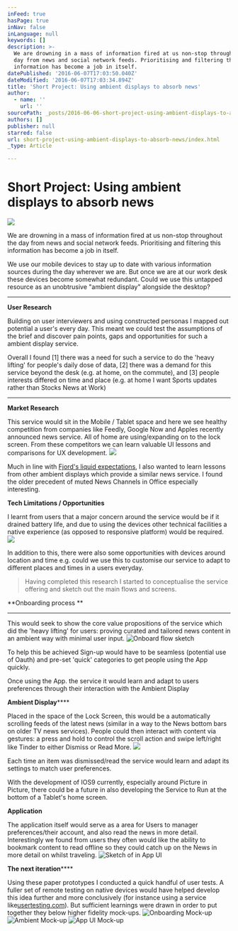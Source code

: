 ```yaml
---
inFeed: true
hasPage: true
inNav: false
inLanguage: null
keywords: []
description: >-
  We are drowning in a mass of information fired at us non-stop throughout the
  day from news and social network feeds. Prioritising and filtering this
  information has become a job in itself. 
datePublished: '2016-06-07T17:03:50.040Z'
dateModified: '2016-06-07T17:03:34.894Z'
title: 'Short Project: Using ambient displays to absorb news'
author:
  - name: ''
    url: ''
sourcePath: _posts/2016-06-06-short-project-using-ambient-displays-to-absorb-news.md
authors: []
publisher: null
starred: false
url: short-project-using-ambient-displays-to-absorb-news/index.html
_type: Article

---
```

# Short Project: Using ambient displays to absorb news
![](https://the-grid-user-content.s3-us-west-2.amazonaws.com/070946ff-397d-43a6-b572-e427f2ee1776.png)

We are drowning in a mass of information fired at us non-stop throughout the day from news and social network feeds. Prioritising and filtering this information has become a job in itself. 

We use our mobile devices to stay up to date with various information sources during the day wherever we are. But once we are at our work desk these devices become somewhat redundant. Could we use this untapped resource as an unobtrusive "ambient display" alongside the desktop?

****

**User Research**

Building on user interviewers and using constructed personas I mapped out potential a user's every day. This meant we could test the assumptions of the brief and discover pain points, gaps and opportunities for such a ambient display service. 

Overall I found \[1\] there was a need for such a service to do the 'heavy lifting' for people's daily dose of data, \[2\] there was a demand for this service beyond the desk (e.g. at home, on the commute), and \[3\] people interests differed on time and place (e.g. at home I want Sports updates rather than Stocks News at Work)

****

**Market Research**

This service would sit in the Mobile / Tablet space and here we see healthy competition from companies like Feedly, Google Now and Apples recently announced news service. All of home are using/expanding on to the lock screen. From these competitors we can learn valuable UI lessons and comparisons for UX development.
![](https://the-grid-user-content.s3-us-west-2.amazonaws.com/cac51c45-d8e5-421a-809f-1eabd1c3149e.png)

Much in line with [Fjord's liquid expectations][0], I also wanted to learn lessons from other ambient displays which provide a similar news service. I found the older precedent of muted News Channels in Office especially interesting.

**Tech Limitations / Opportunities**

I learnt from users that a major concern around the service would be if it drained battery life, and due to using the devices other technical facilities a native experience (as opposed to responsive platform) would be required.
![](https://the-grid-user-content.s3-us-west-2.amazonaws.com/7eff0ded-18b4-497d-9206-18c6943f4c11.png)

In addition to this, there were also some opportunities with devices around location and time e.g. could we use this to customise our service to adapt to different places and times in a users everyday. 
> 
> Having completed this research I started to conceptualise the service offering and sketch out the main flows and screens. 

**Onboarding process **

****

This would seek to show the core value propositions of the service which did the 'heavy lifting' for users: proving curated and tailored news content in an ambient way with minimal user input.
![Onboard flow sketch](https://the-grid-user-content.s3-us-west-2.amazonaws.com/0ba64ffc-c678-431b-9857-79a3535fd47c.jpg)

To help this be achieved Sign-up would have to be seamless (potential use of Oauth) and pre-set 'quick' categories to get people using the App quickly. 

Once using the App. the service it would learn and adapt to users preferences through their interaction with the Ambient Display

**Ambient Display******

Placed in the space of the Lock Screen, this would be a automatically scrolling feeds of the latest news (similar in a way to the News bottom bars on older TV news services). People could then interact with content via gestures: a press and hold to control the scroll action and swipe left/right like Tinder to either Dismiss or Read More.
![](https://the-grid-user-content.s3-us-west-2.amazonaws.com/830d3373-a722-4260-b373-14d9896844f6.jpg)

Each time an item was dismissed/read the service would learn and adapt its settings to match user preferences.

With the development of IOS9 currently, especially around Picture in Picture, there could be a future in also developing the Service to Run at the bottom of a Tablet's home screen.

**Application**

The application itself would serve as a area for Users to manager preferences/their account, and also read the news in more detail. Interestingly we found from users they often would like the ability to bookmark content to read offline so they could catch up on the News in more detail on whilst traveling.
![Sketch of in App UI](https://the-grid-user-content.s3-us-west-2.amazonaws.com/e74ca038-6a52-43e5-92d7-a065b87318eb.jpg)

**The next iteration******

Using these paper prototypes I conducted a quick handful of user tests. A fuller set of remote testing on native devices would have helped develop this idea further and more conclusively (for instance using a service like[usertesting.com][1]). But sufficient learnings were drawn in order to put together they below higher fidelity mock-ups.
![Onboarding Mock-up](https://the-grid-user-content.s3-us-west-2.amazonaws.com/9f7b0f3f-dbbe-45d9-b12e-73fd990d6849.png)
![Ambient Mock-up](https://the-grid-user-content.s3-us-west-2.amazonaws.com/15a085e3-eb83-4ec8-acc8-6da4d25ab558.png)
![App UI Mock-up](https://the-grid-user-content.s3-us-west-2.amazonaws.com/c8d988c6-e3b2-4bd4-8de6-255a02e2fa8e.png)

[0]: http://www.economistgroup.com/leanback/consumers/accenture-liquid-expectations/
[1]: https://www.usertesting.com/